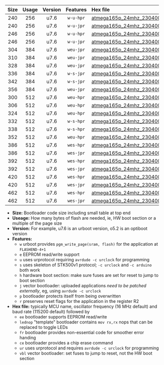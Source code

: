 |Size|Usage|Version|Features|Hex file|
|:-:|:-:|:-:|:-:|:--|
|240|256|u7.6|`w-u-hpr`|[atmega165p_24mhz_230400bps_ur.hex](https://raw.githubusercontent.com/stefanrueger/urboot/main/bootloaders/atmega165p/fcpu_24mhz/230400_bps/atmega165p_24mhz_230400bps_ur.hex)|
|240|256|u7.6|`w-u-jpr`|[atmega165p_24mhz_230400bps_ur_vbl.hex](https://raw.githubusercontent.com/stefanrueger/urboot/main/bootloaders/atmega165p/fcpu_24mhz/230400_bps/atmega165p_24mhz_230400bps_ur_vbl.hex)|
|246|256|u7.6|`w-u-hpr`|[atmega165p_24mhz_230400bps_lednop_ur.hex](https://raw.githubusercontent.com/stefanrueger/urboot/main/bootloaders/atmega165p/fcpu_24mhz/230400_bps/atmega165p_24mhz_230400bps_lednop_ur.hex)|
|246|256|u7.6|`w-u-jpr`|[atmega165p_24mhz_230400bps_lednop_ur_vbl.hex](https://raw.githubusercontent.com/stefanrueger/urboot/main/bootloaders/atmega165p/fcpu_24mhz/230400_bps/atmega165p_24mhz_230400bps_lednop_ur_vbl.hex)|
|304|384|u7.6|`weu-jpr`|[atmega165p_24mhz_230400bps_ee_ur_vbl.hex](https://raw.githubusercontent.com/stefanrueger/urboot/main/bootloaders/atmega165p/fcpu_24mhz/230400_bps/atmega165p_24mhz_230400bps_ee_ur_vbl.hex)|
|310|384|u7.6|`weu-jpr`|[atmega165p_24mhz_230400bps_ee_lednop_ur_vbl.hex](https://raw.githubusercontent.com/stefanrueger/urboot/main/bootloaders/atmega165p/fcpu_24mhz/230400_bps/atmega165p_24mhz_230400bps_ee_lednop_ur_vbl.hex)|
|328|384|u7.6|`weu-jpr`|[atmega165p_24mhz_230400bps_ee_lednop_fr_ur_vbl.hex](https://raw.githubusercontent.com/stefanrueger/urboot/main/bootloaders/atmega165p/fcpu_24mhz/230400_bps/atmega165p_24mhz_230400bps_ee_lednop_fr_ur_vbl.hex)|
|336|384|u7.6|`w-s-jpr`|[atmega165p_24mhz_230400bps_vbl.hex](https://raw.githubusercontent.com/stefanrueger/urboot/main/bootloaders/atmega165p/fcpu_24mhz/230400_bps/atmega165p_24mhz_230400bps_vbl.hex)|
|342|384|u7.6|`w-s-jpr`|[atmega165p_24mhz_230400bps_lednop_vbl.hex](https://raw.githubusercontent.com/stefanrueger/urboot/main/bootloaders/atmega165p/fcpu_24mhz/230400_bps/atmega165p_24mhz_230400bps_lednop_vbl.hex)|
|356|384|u7.6|`weu-jpr`|[atmega165p_24mhz_230400bps_ee_lednop_fr_ce_ur_vbl.hex](https://raw.githubusercontent.com/stefanrueger/urboot/main/bootloaders/atmega165p/fcpu_24mhz/230400_bps/atmega165p_24mhz_230400bps_ee_lednop_fr_ce_ur_vbl.hex)|
|300|512|u7.6|`weu-hpr`|[atmega165p_24mhz_230400bps_ee_ur.hex](https://raw.githubusercontent.com/stefanrueger/urboot/main/bootloaders/atmega165p/fcpu_24mhz/230400_bps/atmega165p_24mhz_230400bps_ee_ur.hex)|
|306|512|u7.6|`weu-hpr`|[atmega165p_24mhz_230400bps_ee_lednop_ur.hex](https://raw.githubusercontent.com/stefanrueger/urboot/main/bootloaders/atmega165p/fcpu_24mhz/230400_bps/atmega165p_24mhz_230400bps_ee_lednop_ur.hex)|
|324|512|u7.6|`weu-hpr`|[atmega165p_24mhz_230400bps_ee_lednop_fr_ur.hex](https://raw.githubusercontent.com/stefanrueger/urboot/main/bootloaders/atmega165p/fcpu_24mhz/230400_bps/atmega165p_24mhz_230400bps_ee_lednop_fr_ur.hex)|
|332|512|u7.6|`w-s-hpr`|[atmega165p_24mhz_230400bps.hex](https://raw.githubusercontent.com/stefanrueger/urboot/main/bootloaders/atmega165p/fcpu_24mhz/230400_bps/atmega165p_24mhz_230400bps.hex)|
|338|512|u7.6|`w-s-hpr`|[atmega165p_24mhz_230400bps_lednop.hex](https://raw.githubusercontent.com/stefanrueger/urboot/main/bootloaders/atmega165p/fcpu_24mhz/230400_bps/atmega165p_24mhz_230400bps_lednop.hex)|
|352|512|u7.6|`weu-hpr`|[atmega165p_24mhz_230400bps_ee_lednop_fr_ce_ur.hex](https://raw.githubusercontent.com/stefanrueger/urboot/main/bootloaders/atmega165p/fcpu_24mhz/230400_bps/atmega165p_24mhz_230400bps_ee_lednop_fr_ce_ur.hex)|
|386|512|u7.6|`wes-hpr`|[atmega165p_24mhz_230400bps_ee.hex](https://raw.githubusercontent.com/stefanrueger/urboot/main/bootloaders/atmega165p/fcpu_24mhz/230400_bps/atmega165p_24mhz_230400bps_ee.hex)|
|386|512|u7.6|`wes-jpr`|[atmega165p_24mhz_230400bps_ee_vbl.hex](https://raw.githubusercontent.com/stefanrueger/urboot/main/bootloaders/atmega165p/fcpu_24mhz/230400_bps/atmega165p_24mhz_230400bps_ee_vbl.hex)|
|392|512|u7.6|`wes-hpr`|[atmega165p_24mhz_230400bps_ee_lednop.hex](https://raw.githubusercontent.com/stefanrueger/urboot/main/bootloaders/atmega165p/fcpu_24mhz/230400_bps/atmega165p_24mhz_230400bps_ee_lednop.hex)|
|392|512|u7.6|`wes-jpr`|[atmega165p_24mhz_230400bps_ee_lednop_vbl.hex](https://raw.githubusercontent.com/stefanrueger/urboot/main/bootloaders/atmega165p/fcpu_24mhz/230400_bps/atmega165p_24mhz_230400bps_ee_lednop_vbl.hex)|
|420|512|u7.6|`wes-hpr`|[atmega165p_24mhz_230400bps_ee_lednop_fr.hex](https://raw.githubusercontent.com/stefanrueger/urboot/main/bootloaders/atmega165p/fcpu_24mhz/230400_bps/atmega165p_24mhz_230400bps_ee_lednop_fr.hex)|
|420|512|u7.6|`wes-jpr`|[atmega165p_24mhz_230400bps_ee_lednop_fr_vbl.hex](https://raw.githubusercontent.com/stefanrueger/urboot/main/bootloaders/atmega165p/fcpu_24mhz/230400_bps/atmega165p_24mhz_230400bps_ee_lednop_fr_vbl.hex)|
|462|512|u7.6|`wes-hpr`|[atmega165p_24mhz_230400bps_ee_lednop_fr_ce.hex](https://raw.githubusercontent.com/stefanrueger/urboot/main/bootloaders/atmega165p/fcpu_24mhz/230400_bps/atmega165p_24mhz_230400bps_ee_lednop_fr_ce.hex)|
|462|512|u7.6|`wes-jpr`|[atmega165p_24mhz_230400bps_ee_lednop_fr_ce_vbl.hex](https://raw.githubusercontent.com/stefanrueger/urboot/main/bootloaders/atmega165p/fcpu_24mhz/230400_bps/atmega165p_24mhz_230400bps_ee_lednop_fr_ce_vbl.hex)|

- **Size:** Bootloader code size including small table at top end
- **Useage:** How many bytes of flash are needed, ie, HW boot section or a multiple of the page size
- **Version:** For example, u7.6 is an urboot version, o5.2 is an optiboot version
- **Features:**
  + `w` urboot provides `pgm_write_page(sram, flash)` for the application at `FLASHEND-4+1`
  + `e` EEPROM read/write support
  + `u` uses urprotocol requiring `avrdude -c urclock` for programming
  + `s` uses skeleton of STK500v1 protocol; `-c urclock` and `-c arduino` both work
  + `h` hardware boot section: make sure fuses are set for reset to jump to boot section
  + `j` vector bootloader: uploaded applications *need to be patched externally*, eg, using `avrdude -c urclock`
  + `p` bootloader protects itself from being overwritten
  + `r` preserves reset flags for the application in the register R2
- **Hex file:** typically MCU name, oscillator frequency (16 MHz default) and baud rate (115200 default) followed by
  + `ee` bootloader supports EEPROM read/write
  + `lednop` "template" bootloader contains `mov rx,rx` nops that can be replaced to toggle LEDs
  + `fr` bootloader provides non-essential code for smoother error handing
  + `ce` bootloader provides a chip erase command
  + `ur` uses urprotocol and requires `avrdude -c urclock` for programming
  + `vbl` vector bootloader: set fuses to jump to reset, not the HW boot section
